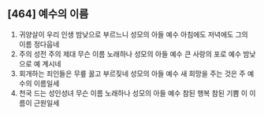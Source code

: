 ## [464] 예수의 이름

1) 귀양살이 우리 인생 밤낮으로 부르느니 성모의 아들 예수 아침에도 저녁에도 그의 이름 정다웁네  
2) 주의 성전 주의 제대 무슨 이름 노래하나 성모의 아들 예수 큰 사랑의 포로 예수 밤낮으로 예 계시네  
3) 회개하는 죄인들은 무릎 꿇고 부르짖네 성모의 아들 예수 새 희망을 주는 것은 주 예수의 이름일세  
4) 천국 드는 성인성녀 무슨 이름 노래하나 성모의 아들 예수 참된 행복 참된 기쁨 이 이름이 근원일세
